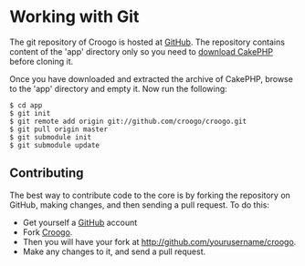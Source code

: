 # Working with Git

The git repository of Croogo is hosted at [GitHub](http://github.com/croogo/croogo). The repository contains content of the 'app' directory only so you need to [download CakePHP](http://github.com/cakephp/cakephp/downloads) before cloning it.

Once you have downloaded and extracted the archive of CakePHP, browse to the 'app' directory and empty it. Now run the following:

    $ cd app
    $ git init
    $ git remote add origin git://github.com/croogo/croogo.git
    $ git pull origin master
    $ git submodule init
    $ git submodule update

## Contributing

The best way to contribute code to the core is by forking the repository on GitHub, making changes, and then sending a pull request. To do this:

* Get yourself a [GitHub](http://github.com) account
* Fork [Croogo](http://github.com/croogo/croogo). 
* Then you will have your fork at http://github.com/yourusername/croogo. 
* Make any changes to it, and send a pull request.